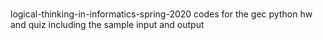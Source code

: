 # 
logical-thinking-in-informatics-spring-2020
codes for the gec python hw and quiz including the sample input and output
